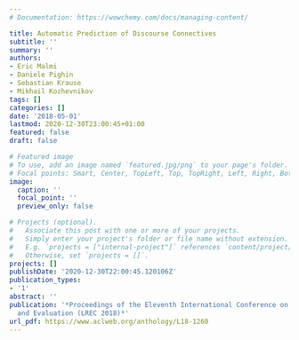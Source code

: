 ```yaml
---
# Documentation: https://wowchemy.com/docs/managing-content/

title: Automatic Prediction of Discourse Connectives
subtitle: ''
summary: ''
authors:
- Eric Malmi
- Daniele Pighin
- Sebastian Krause
- Mikhail Kozhevnikov
tags: []
categories: []
date: '2018-05-01'
lastmod: 2020-12-30T23:00:45+01:00
featured: false
draft: false

# Featured image
# To use, add an image named `featured.jpg/png` to your page's folder.
# Focal points: Smart, Center, TopLeft, Top, TopRight, Left, Right, BottomLeft, Bottom, BottomRight.
image:
  caption: ''
  focal_point: ''
  preview_only: false

# Projects (optional).
#   Associate this post with one or more of your projects.
#   Simply enter your project's folder or file name without extension.
#   E.g. `projects = ["internal-project"]` references `content/project/deep-learning/index.md`.
#   Otherwise, set `projects = []`.
projects: []
publishDate: '2020-12-30T22:00:45.120106Z'
publication_types:
- '1'
abstract: ''
publication: '*Proceedings of the Eleventh International Conference on Language Resources
  and Evaluation (LREC 2018)*'
url_pdf: https://www.aclweb.org/anthology/L18-1260
---
```

